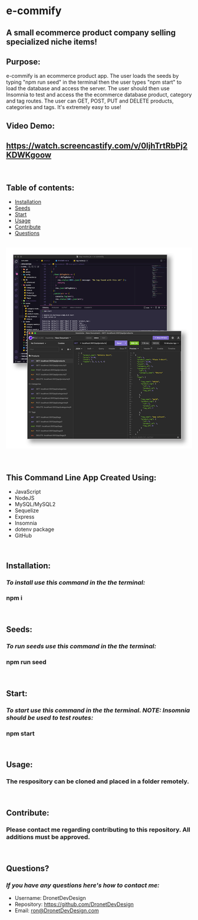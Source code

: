 # e-commify
## A small ecommerce product company selling specialized niche items!

## Purpose:
e-commify is an ecommerce product app. The user loads the seeds by typing "npm run seed" in the terminal then the user types "npm start" to load the database and access the server. The user should then use Insomnia to test and access the the ecommerce database product, category and tag routes. The user can GET, POST, PUT and DELETE products, categories and tags. It's extremely easy to use!

## Video Demo:
## https://watch.screencastify.com/v/0IjhTrtRbPj2KDWKgoow

<br>

## **Table of contents:**
  * [Installation](#installation)
  * [Seeds](#seeds)
  * [Start](#start)
  * [Usage](#usage)
  * [Contribute](#contribute)
  * [Questions](#questions)

<br>
<div align="left">
    <img src="./assets/images/e-commify-screenshot.jpg" width="800px" /> 
</div>
<br>

<br>

## This Command Line App Created Using:
* JavaScript
* NodeJS
* MySQL/MySQL2
* Sequelize
* Express
* Insomnia
* dotenv package
* GitHub

<br>

## Installation:
  ### *To install use this command in the the terminal:*
  ### npm i

<br>

## Seeds:
  ### *To run seeds use this command in the the terminal:*
  ### npm run seed

<br>

## Start:
  ### *To start use this command in the the terminal. NOTE: Insomnia should be used to test routes:*
  ### npm start

<br>

## Usage:
  ### The respository can be cloned and placed in a folder remotely.

<br>

## Contribute:
### Please contact me regarding contributing to this repository. All additions must be approved.

<br>

## Questions?
### *If you have any questions here's how to contact me:*
* Username: DronetDevDesign
* Repository: https://github.com/DronetDevDesign
* Email: ron@DronetDevDesign.com
